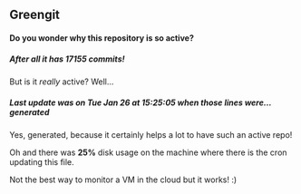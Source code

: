 ## Greengit

#### Do you wonder why this repository is so active?

##### After all it has 17155 commits!

But is it *really* active? Well...

##### Last update was on Tue Jan 26 at 15:25:05 when those lines were... generated

Yes, generated, because it certainly helps a lot to have such an active repo!

Oh and there was **25%** disk usage on the machine
where there is the cron updating this file.

Not the best way to monitor a VM in the cloud but it works! :)
